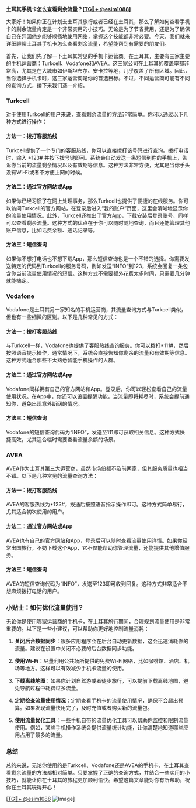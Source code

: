 **土耳其手机卡怎么查看剩余流量？[[TG💪+ @esim1088](https://t.me/s/esim1088)]**

大家好！如果你正在计划去土耳其旅行或者已经在土耳其，那么了解如何查看手机卡的剩余流量肯定是一个非常实用的小技巧。无论是为了节省费用，还是为了确保自己在异国他乡能够顺畅地使用网络，掌握这个技能都非常必要。今天，我们就来详细聊聊土耳其手机卡怎么查看剩余流量，希望能帮到有需要的朋友们。

首先，让我们先了解一下土耳其常见的手机卡运营商。在土耳其，主要有三家主要的手机运营商：Turkcell、Vodafone和AVEA。这三家公司在土耳其的覆盖率都非常高，尤其是在大城市如伊斯坦布尔、安卡拉等地，几乎覆盖了所有区域。因此，当你选择手机卡时，这三家运营商是你的首选目标。不过，不同运营商可能有不同的查询方式，接下来我们逐一介绍。

### Turkcell

对于使用Turkcell的用户来说，查看剩余流量的方法非常简单。你可以通过以下几种方式进行操作：

#### 方法一：拨打客服热线
Turkcell提供了一个专门的客服热线，你可以直接拨打该号码进行查询。拨打电话时，输入 *123# 并按下拨号键即可。系统会自动发送一条短信到你的手机上，告诉你当前的流量剩余情况以及有效期等信息。这种方法非常方便，尤其是当你手头没有Wi-Fi或者不方便上网的时候。

#### 方法二：通过官方网站或App
如果你已经习惯了在网上处理事务，那么Turkcell也提供了便捷的在线服务。你可以访问Turkcell的官方网站，在登录后进入“我的账户”页面，这里会清晰地显示你的流量使用情况。此外，Turkcell还推出了官方App，下载安装后登录账号，同样可以查看剩余流量。这种方式的优点在于你可以随时随地查询，而且还能管理其他账户信息，比如话费余额、通话记录等。

#### 方法三：短信查询
如果你不想打电话也不想下载App，那么短信查询也是一个不错的选择。你需要发送特定的代码到Turkcell的服务号码，例如发送“INFO”到123，系统会回复一条包含你当前流量使用情况的短信。这种方式不需要额外花费太多时间，只需要几分钟就能搞定。

### Vodafone

Vodafone是土耳其另一家知名的手机运营商，其流量查询方式与Turkcell类似，但也有一些细微的区别。以下是几种常见的方式：

#### 方法一：拨打客服热线
与Turkcell一样，Vodafone也提供了客服热线查询服务。你可以拨打*111#，然后按照语音提示操作，通常情况下，系统会直接告知你剩余的流量和有效期等信息。这种方式适合那些不太熟悉智能手机操作的人群。

#### 方法二：通过官方网站或App
Vodafone同样拥有自己的官方网站和App。登录后，你可以轻松查看自己的流量使用状况。在App中，你还可以设置提醒功能，当流量即将耗尽时，系统会提前通知你，避免出现意外断网的情况。

#### 方法三：短信查询
Vodafone的短信查询代码为“INFO”，发送至111即可获取相关信息。这种方式快捷高效，尤其适合临时需要查看流量余额的场景。

### AVEA

AVEA作为土耳其第三大运营商，虽然市场份额不及前两家，但其服务质量也相当不错。以下是几种常见的流量查询方法：

#### 方法一：拨打客服热线
AVEA的客服热线为*123#，拨通后按照语音指示操作即可。这种方式简单易行，尤其适合初次使用的用户。

#### 方法二：通过官方网站或App
AVEA也有自己的官方网站和App，登录后可以随时查看流量使用详情。如果你经常出国旅行，不妨下载这个App，它不仅能帮助你管理流量，还能提供其他增值服务。

#### 方法三：短信查询
AVEA的短信查询代码为“INFO”，发送至123即可收到回复。这种方式非常适合不想麻烦拨打电话的用户。

### 小贴士：如何优化流量使用？

无论你是使用哪家运营商的手机卡，在土耳其旅行期间，合理规划流量使用是非常重要的。以下是一些小建议，可以帮助你更好地控制流量消耗：

1. **关闭后台数据同步**：很多应用程序会在后台自动更新数据，这会迅速消耗你的流量。建议在设置中关闭不必要的后台数据同步功能。
   
2. **使用Wi-Fi**：尽量利用公共场所提供的免费Wi-Fi网络，比如咖啡馆、酒店、机场等地方。这样可以有效减少手机卡流量的使用。

3. **下载离线地图**：如果你计划自驾游或者徒步旅行，可以提前下载离线地图，避免导航过程中耗费过多流量。

4. **定期检查流量使用情况**：定期查看手机卡的流量使用情况，确保不会超出预算。如果发现流量快用完了，及时充值或者购买新的流量包。

5. **使用流量优化工具**：一些手机自带的流量优化工具可以帮助你监控和限制流量使用。例如，某些手机操作系统会提供流量统计功能，让你清楚地知道哪些应用占用了最多的流量。

### 总结

总的来说，无论你使用的是Turkcell、Vodafone还是AVEA的手机卡，在土耳其查看剩余流量的方法都相对简单。只要掌握了正确的查询方式，并结合一些实用的小技巧，就能让你在土耳其的旅程更加顺利愉快。希望这篇文章能对你有所帮助，祝你在土耳其玩得开心！

[[TG💪+ @esim1088](https://t.me/s/esim1088) ![Image](https://i.postimg.cc/4NQfJmqS/Snipaste-2025-05-13-00-14-12.png)]